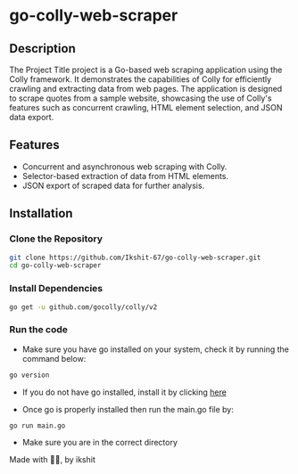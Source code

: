 # go-colly-web-scraper

## Description

The Project Title project is a Go-based web scraping application using the Colly framework. It demonstrates the capabilities of Colly for efficiently crawling and extracting data from web pages. The application is designed to scrape quotes from a sample website, showcasing the use of Colly's features such as concurrent crawling, HTML element selection, and JSON data export.

## Features

- Concurrent and asynchronous web scraping with Colly.
- Selector-based extraction of data from HTML elements.
- JSON export of scraped data for further analysis.

## Installation

### Clone the Repository

```bash 
git clone https://github.com/Ikshit-67/go-colly-web-scraper.git
cd go-colly-web-scraper
```

### Install Dependencies

```bash
go get -u github.com/gocolly/colly/v2
```

### Run the code
- Make sure you have go installed on your system, check it by running the command below:
```bash
go version
```
- If you do not have go installed, install it by clicking [here](https://go.dev/doc/install)

- Once go is properly installed then run the main.go file by:
```bash
go run main.go
```
- Make sure you are in the correct directory

Made with 🫶🏻, by ikshit

